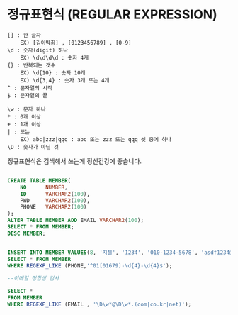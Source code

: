 # 정규표현식 (REGULAR EXPRESSION)


    [] : 한 글자
        EX) [김이박최] , [0123456789] , [0-9]
    \d : 숫자(digit) 하나
        EX) \d\d\d\d : 숫자 4개
    {} : 반복되는 갯수
        EX) \d{10} : 숫자 10개
        EX) \d{3,4} : 숫자 3개 또는 4개
    ^ : 문자열의 시작
    $ : 문자열의 끝

    \w : 문자 하나
    * : 0개 이상
    + : 1개 이상
    | : 또는
        EX) abc|zzz|qqq : abc 또는 zzz 또는 qqq 셋 중에 하나
    \D : 숫자가 아닌 것

정규표현식은 검색해서 쓰는게 정신건강에 좋습니다.

```SQL

CREATE TABLE MEMBER(
    NO      NUMBER,
    ID      VARCHAR2(100),
    PWD     VARCHAR2(100),
    PHONE   VARCHAR2(100)
);
ALTER TABLE MEMBER ADD EMAIL VARCHAR2(100);
SELECT * FROM MEMBER;
DESC MEMBER;


INSERT INTO MEMBER VALUES(8, '지젤', '1234', '010-1234-5678', 'asdf1234@naver.com');
SELECT * FROM MEMBER
WHERE REGEXP_LIKE (PHONE,'^01[01679]-\d{4}-\d{4}$');

--이메일 정합성 검사

SELECT *
FROM MEMBER
WHERE REGEXP_LIKE (EMAIL , '\D\w*@\D\w*.(com|co.kr|net)');

```